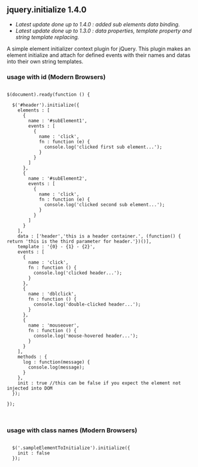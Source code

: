 ## jquery.initialize 1.4.0

<ul>
<li><i>Latest update done up to 1.4.0 : added sub elements data binding.</i></li>
<li><i>Latest update done up to 1.3.0 : data properties, template property and string template replacing.</i></li>
</ul>

A simple element initializer context plugin for jQuery.
This plugin makes an element initialize and attach for defined events with their names and datas into their own string templates.

### usage with id (Modern Browsers)
<pre lang="javascript">
<code>
$(document).ready(function () {
        
  $('#header').initialize({
    elements : [
      {
        name : '#subElement1',
        events : [
          {
            name : 'click',
            fn : function (e) {
              console.log('clicked first sub element...');
            }
          }
        ]
      },
      {
        name : '#subElement2',
        events : [
          {
            name : 'click',
            fn : function (e) {
              console.log('clicked second sub element...');
            }
          }
        ]
      }
    ],
    data : ['header','this is a header container.', (function() { return 'this is the third parameter for header.'})()],
    template : '<span>{0} - {1} - {2}</span>',
    events : [
      {
        name : 'click',
        fn : function () {
          console.log('clicked header...');
        }
      },
      {
        name : 'dblclick',
        fn : function () {
          console.log('double-clicked header...');
        }
      },
      {
        name : 'mouseover',
        fn : function () {
          console.log('mouse-hovered header...');
        }
      }
    ],
    methods : {
      log : function(message) {
        console.log(message);
      }
    },
    init : true //this can be false if you expect the element not injected into DOM
  });

});

</code>
</pre>

### usage with class names (Modern Browsers)
<pre lang="javascript">
<code>
  $('.sampleElementToInitialize').initialize({
    init : false
  });
</code>
</pre>